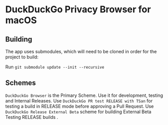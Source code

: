 # DuckDuckGo Privacy Browser for macOS

## Building

The app uses submodules, which will need to be cloned in order for the project to build:

Run `git submodule update --init --recursive`

## Schemes

`DuckDuckGo Browser` is the Primary Scheme. Use it for development, testing and Internal Releases.
Use `DuckDuckGo PR test RELEASE with TSan` for testing a build in RELEASE mode before approving a Pull Request.
Use `DuckDuckGo Release External Beta` scheme for building External Beta Testing RELEASE builds .
